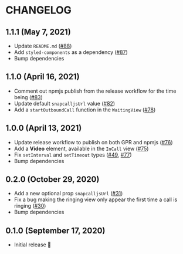 # CHANGELOG

## 1.1.1 (May 7, 2021)

- Update `README.md` ([#88](https://github.com/snapcall/agent-app-react/pull/88))
- Add `styled-components` as a dependency ([#87](https://github.com/snapcall/agent-app-react/pull/87))
- Bump dependencies

## 1.1.0 (April 16, 2021)

- Comment out npmjs publish from the release workflow for the time being ([#83](https://github.com/snapcall/agent-app-react/pull/83))
- Update default `snapcalljsUrl` value ([#82](https://github.com/snapcall/agent-app-react/pull/82))
- Add a `startOutboundCall` function in the `WaitingView` ([#78](https://github.com/snapcall/agent-app-react/pull/78))

## 1.0.0 (April 13, 2021)

- Update release workflow to publish on both GPR and npmjs ([#76](https://github.com/snapcall/agent-app-react/pull/76))
- Add a **Video** element, available in the `InCall` view ([#75](https://github.com/snapcall/agent-app-react/pull/75))
- Fix `setInterval` and `setTimeout` types ([#49](https://github.com/snapcall/agent-app-react/pull/49), [#77](https://github.com/snapcall/agent-app-react/pull/77))
- Bump dependencies

## 0.2.0 (October 29, 2020)

- Add a new optional prop `snapcalljsUrl` ([#31](https://github.com/snapcall/agent-app-react/pull/31))
- Fix a bug making the ringing view only appear the first time a call is ringing ([#30](https://github.com/snapcall/agent-app-react/pull/30))
- Bump dependencies

## 0.1.0 (September 17, 2020)

- Initial release 🎉
